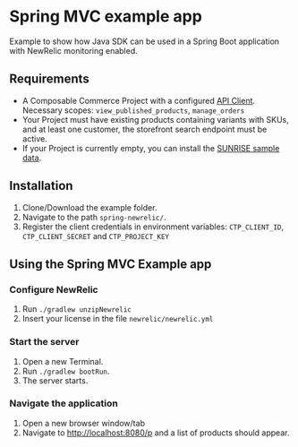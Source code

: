 # Spring MVC example app

Example to show how Java SDK can be used in a Spring Boot application with NewRelic monitoring enabled.

## Requirements

- A Composable Commerce Project with a configured [API Client](https://docs.commercetools.com/tutorials/getting-started#creating-an-api-client).
  Necessary scopes: `view_published_products`, `manage_orders`
- Your Project must have existing products containing variants with SKUs, and at least one customer, the storefront search endpoint must be active.
- If your Project is currently empty, you can install the [SUNRISE sample data](https://docs.commercetools.com/sdk/sunrise-data).

## Installation

1. Clone/Download the example folder.
2. Navigate to the path `spring-newrelic/`.
3. Register the client credentials in environment variables:
   `CTP_CLIENT_ID`, `CTP_CLIENT_SECRET` and `CTP_PROJECT_KEY`

## Using the Spring MVC Example app

### Configure NewRelic

1. Run `./gradlew unzipNewrelic`
2. Insert your license in the file `newrelic/newrelic.yml`

### Start the server

1. Open a new Terminal.
2. Run `./gradlew bootRun`.
3. The server starts.


### Navigate the application

1. Open a new browser window/tab
2. Navigate to [http://localhost:8080/p](http://localhost:8080/p) and a list of products should appear.
